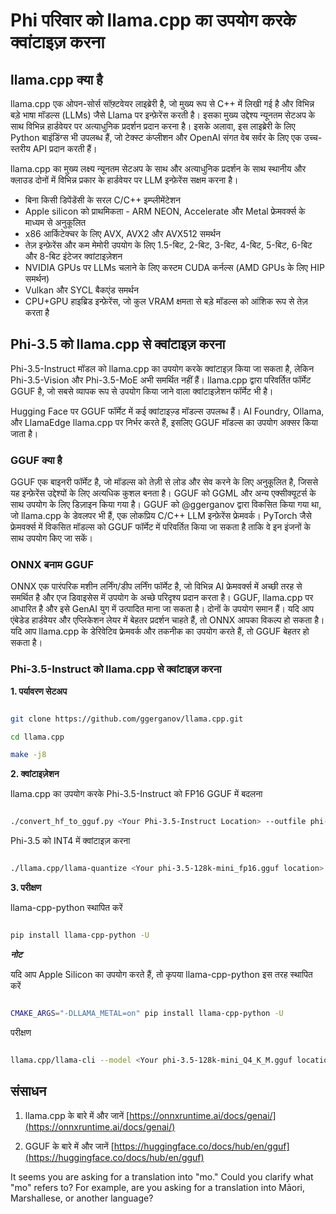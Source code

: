<!--
CO_OP_TRANSLATOR_METADATA:
{
  "original_hash": "2a7aaeb42235207ba74581473b305581",
  "translation_date": "2025-04-04T12:14:44+00:00",
  "source_file": "md\\01.Introduction\\04\\UsingLlamacppQuantifyingPhi.md",
  "language_code": "mo"
}
-->
# **Phi परिवार को llama.cpp का उपयोग करके क्वांटाइज़ करना**

## **llama.cpp क्या है**

llama.cpp एक ओपन-सोर्स सॉफ़्टवेयर लाइब्रेरी है, जो मुख्य रूप से C++ में लिखी गई है और विभिन्न बड़े भाषा मॉडल्स (LLMs) जैसे Llama पर इन्फ़ेरेंस करती है। इसका मुख्य उद्देश्य न्यूनतम सेटअप के साथ विभिन्न हार्डवेयर पर अत्याधुनिक प्रदर्शन प्रदान करना है। इसके अलावा, इस लाइब्रेरी के लिए Python बाइंडिंग्स भी उपलब्ध हैं, जो टेक्स्ट कंप्लीशन और OpenAI संगत वेब सर्वर के लिए एक उच्च-स्तरीय API प्रदान करती हैं।

llama.cpp का मुख्य लक्ष्य न्यूनतम सेटअप के साथ और अत्याधुनिक प्रदर्शन के साथ स्थानीय और क्लाउड दोनों में विभिन्न प्रकार के हार्डवेयर पर LLM इन्फ़ेरेंस सक्षम करना है।

- बिना किसी डिपेंडेंसी के सरल C/C++ इम्प्लीमेंटेशन
- Apple silicon को प्राथमिकता - ARM NEON, Accelerate और Metal फ्रेमवर्क्स के माध्यम से अनुकूलित
- x86 आर्किटेक्चर के लिए AVX, AVX2 और AVX512 समर्थन
- तेज़ इन्फ़ेरेंस और कम मेमोरी उपयोग के लिए 1.5-बिट, 2-बिट, 3-बिट, 4-बिट, 5-बिट, 6-बिट और 8-बिट इंटेजर क्वांटाइज़ेशन
- NVIDIA GPUs पर LLMs चलाने के लिए कस्टम CUDA कर्नल्स (AMD GPUs के लिए HIP समर्थन)
- Vulkan और SYCL बैकएंड समर्थन
- CPU+GPU हाइब्रिड इन्फ़ेरेंस, जो कुल VRAM क्षमता से बड़े मॉडल्स को आंशिक रूप से तेज़ करता है

## **Phi-3.5 को llama.cpp से क्वांटाइज़ करना**

Phi-3.5-Instruct मॉडल को llama.cpp का उपयोग करके क्वांटाइज़ किया जा सकता है, लेकिन Phi-3.5-Vision और Phi-3.5-MoE अभी समर्थित नहीं हैं। llama.cpp द्वारा परिवर्तित फॉर्मेट GGUF है, जो सबसे व्यापक रूप से उपयोग किया जाने वाला क्वांटाइज़ेशन फॉर्मेट भी है।

Hugging Face पर GGUF फॉर्मेट में कई क्वांटाइज़्ड मॉडल्स उपलब्ध हैं। AI Foundry, Ollama, और LlamaEdge llama.cpp पर निर्भर करते हैं, इसलिए GGUF मॉडल्स का उपयोग अक्सर किया जाता है।

### **GGUF क्या है**

GGUF एक बाइनरी फॉर्मेट है, जो मॉडल्स को तेज़ी से लोड और सेव करने के लिए अनुकूलित है, जिससे यह इन्फ़ेरेंस उद्देश्यों के लिए अत्यधिक कुशल बनता है। GGUF को GGML और अन्य एक्सीक्यूटर्स के साथ उपयोग के लिए डिज़ाइन किया गया है। GGUF को @ggerganov द्वारा विकसित किया गया था, जो llama.cpp के डेवलपर भी हैं, एक लोकप्रिय C/C++ LLM इन्फ़ेरेंस फ्रेमवर्क। PyTorch जैसे फ्रेमवर्क्स में विकसित मॉडल्स को GGUF फॉर्मेट में परिवर्तित किया जा सकता है ताकि वे इन इंजनों के साथ उपयोग किए जा सकें।

### **ONNX बनाम GGUF**

ONNX एक पारंपरिक मशीन लर्निंग/डीप लर्निंग फॉर्मेट है, जो विभिन्न AI फ्रेमवर्क्स में अच्छी तरह से समर्थित है और एज डिवाइसेस में उपयोग के अच्छे परिदृश्य प्रदान करता है। GGUF, llama.cpp पर आधारित है और इसे GenAI युग में उत्पादित माना जा सकता है। दोनों के उपयोग समान हैं। यदि आप एंबेडेड हार्डवेयर और एप्लिकेशन लेयर में बेहतर प्रदर्शन चाहते हैं, तो ONNX आपका विकल्प हो सकता है। यदि आप llama.cpp के डेरिवेटिव फ्रेमवर्क और तकनीक का उपयोग करते हैं, तो GGUF बेहतर हो सकता है।

### **Phi-3.5-Instruct को llama.cpp से क्वांटाइज़ करना**

**1. पर्यावरण सेटअप**


```bash

git clone https://github.com/ggerganov/llama.cpp.git

cd llama.cpp

make -j8

```


**2. क्वांटाइज़ेशन**

llama.cpp का उपयोग करके Phi-3.5-Instruct को FP16 GGUF में बदलना


```bash

./convert_hf_to_gguf.py <Your Phi-3.5-Instruct Location> --outfile phi-3.5-128k-mini_fp16.gguf

```

Phi-3.5 को INT4 में क्वांटाइज़ करना


```bash

./llama.cpp/llama-quantize <Your phi-3.5-128k-mini_fp16.gguf location> ./gguf/phi-3.5-128k-mini_Q4_K_M.gguf Q4_K_M

```


**3. परीक्षण**

llama-cpp-python स्थापित करें


```bash

pip install llama-cpp-python -U

```

***नोट*** 

यदि आप Apple Silicon का उपयोग करते हैं, तो कृपया llama-cpp-python इस तरह स्थापित करें


```bash

CMAKE_ARGS="-DLLAMA_METAL=on" pip install llama-cpp-python -U

```

परीक्षण 


```bash

llama.cpp/llama-cli --model <Your phi-3.5-128k-mini_Q4_K_M.gguf location> --prompt "<|user|>\nCan you introduce .NET<|end|>\n<|assistant|>\n"  --gpu-layers 10

```



## **संसाधन**

1. llama.cpp के बारे में और जानें [https://onnxruntime.ai/docs/genai/](https://onnxruntime.ai/docs/genai/)

2. GGUF के बारे में और जानें [https://huggingface.co/docs/hub/en/gguf](https://huggingface.co/docs/hub/en/gguf)

It seems you are asking for a translation into "mo." Could you clarify what "mo" refers to? For example, are you asking for a translation into Māori, Marshallese, or another language?